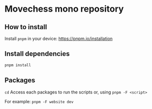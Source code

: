 # Movechess mono repository

## How to install

Install `pnpm` in your device: https://pnpm.io/installation

## Install dependencies

```bash
pnpm install
```

## Packages

`cd` Access each packages to run the scripts or, using  `pnpm -F <script>`

For example: `pnpm -F website dev`
